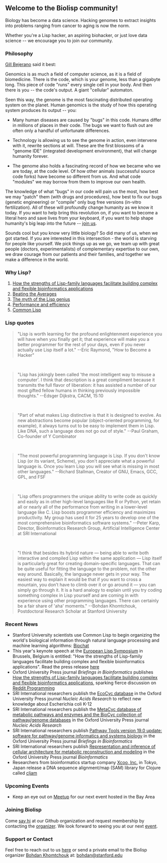 ## Welcome to the Biolisp community!

Biology has become a data science.  Hacking genomes to extract insights into problems ranging from cancer to aging is now the norm.  

Whether you're a Lisp hacker, an aspiring biohacker, or just love data science -- we encourage you to join our community. 

### Philosophy

[Gill Bejerano](http://bejerano.stanford.edu/researchcs.html) said it best:

Genomics is as much a field of computer science, as it is a field of biomedicine. There is the code, which is your genome, less than a gigabyte long. This piece of code "runs" every single cell in your body. And then there is you -- the code's output. A giant "cellular" automaton.

Seen this way, the genome is the most fascinating distributed operating system on the planet. Human genomics is the study of how this operating system produces its output -- you:

- Many human diseases are caused by "bugs" in this code. Humans differ in millions of places in their code. The bugs we want to flush out are often only a handful of unfortunate differences.
 
- Technology is allowing us to see the genome in action, even intervene with it, rewrite sections at will. These are the first blossoms of a "genome IDE" (integrated development environment), that will change humanity forever.
 
- The genome also holds a fascinating record of how we became who we are today, at the code level. Of how other animals (successful source code forks) have become so different from us. And what code "modules" we may borrow from them to improve our own health.

The knowledge of what "bugs" in our code will pain us the most, how best we may "patch" them (with drugs and procedures), how best to fix our bugs (genetic engineering) or "compile" only bug free versions (in-vitro fertilization). All of these will profoundly change humanity as we know it today. If you want to help bring this revolution on, if you want to become a literal hero and save lives from your keyboard, if you want to help shape humanity's big leap into the future -- [join us](https://www.meetup.com/Stanford-Biolisp-Meetup/).

Sounds cool but you know very little biology? So did many of us, when we got started. If you are interested in this intersection - the world is starving for people like yourself. We pick things up as we go, we team up with great people (doctors, experimentalists) of complementary expertise to our own, we draw courage from our patients and their families, and together we make a difference in the world.

### Why Lisp?

1. [How the strengths of Lisp-family languages facilitate building complex and flexible bioinformatics applications](https://doi.org/10.1093/bib/bbw130)
2. [Beating the Averages](http://www.paulgraham.com/avg.html)
3. [The myth of the Lisp genius](https://www.johndcook.com/blog/2011/04/26/the-myth-of-the-lisp-genius/)
4. [Performance and efficiency](http://www.iaeng.org/IJCS/issues_v32/issue_4/IJCS_32_4_19.pdf)
5. [Common Lisp](http://lisp-lang.org/)

### Lisp quotes

> "Lisp is worth learning for the profound enlightenment 
> experience you will have when you finally get it; that 
> experience will make you a better programmer for the 
> rest of your days, even if you never actually use Lisp 
> itself a lot." 
> --Eric Raymond, "How to Become a Hacker"
<br />

> "Lisp has jokingly been called 'the most intelligent way 
> to misuse a computer'. I think that description is a great 
> compliment because it transmits the full flavor of liberation: 
> it has assisted a number of our most gifted fellow humans in 
> thinking previously impossible thoughts."
> --Edsger Dijkstra, CACM, 15:10 
<br />

> "Part of what makes Lisp distinctive is that it is designed 
> to evolve. As new abstractions become popular (object-oriented 
> programming, for example), it always turns out to be easy to 
> implement them in Lisp. Like DNA, such a language does not 
> go out of style."
> --Paul Graham, Co-founder of Y Combinator
<br />

> "The most powerful programming language is Lisp.  If you don't know 
> Lisp (or its variant, Scheme), you don't appreciate what a powerful 
> language is.  Once you learn Lisp you will see what is missing in most 
> other languages."  --Richard Stallman, Creator of GNU, Emacs, GCC, GPL, and FSF
<br />

> "Lisp offers programmers the unique ability to write code as quickly 
> and easily as in other high-level languages like R or Python, yet 
> retain all or nearly all of the performance from writing in a lower-level 
> language like C.  Lisp boosts programmer efficiency and maximizes 
> productivity. My group has used it for 25 years to develop one of the most 
> comprehensive bioinformatics software systems."
> --Peter Karp, Director, Bioinformatics Research Group, Artificial Intelligence Center
> at SRI International
<br />

> "I think that besides its hybrid nature — being able to write both 
> interactive and compiled Lisp within the same application — Lisp 
> itself is particularly great for creating domain-specific languages.
> That can be quite useful for fitting the language to the problem, 
> not the other way around. Basically, the language never gets in your 
> way. The easiest way to explain it would be that if you want to cross 
> a mountain, you don’t have to climb over it or go around it — you can 
> simply go through it. It is a hard analogy to explain until you try 
> coding something complex in Lisp yourself and are coming in with 
> experience using other programming languages. There can certainly be 
> a fair share of 'aha' moments."
> --Bohdan Khomtchouk, Postdoctoral Research Scholar at Stanford University

### Recent News

- Stanford University scientists use Common Lisp to begin organizing the world's biological information through natural language processing and machine learning algorithms: [Biochat](https://github.com/Bohdan-Khomtchouk/Biochat)
- This year's keynote speech at the [European Lisp Symposium](http://european-lisp-symposium.org/2017/index.html) in Brussels, Belgium is entitled: "How the strengths of Lisp-family languages facilitate building complex and flexible bioinformatics applications".  Read the press release [here](http://med.miami.edu/news/miller-school-researchers-help-push-the-limits-of-programming-languages-in-)
- Oxford University Press journal _Briefings in Bioinformatics_ publishes [How the strengths of Lisp-family languages facilitate building complex and flexible bioinformatics applications](https://doi.org/10.1093/bib/bbw130), sparking fierce discussion on [Reddit Programming](https://www.reddit.com/r/programming/comments/5n2gdw/how_the_strengths_of_lispfamily_languages/)
- SRI International researchers publish the [EcoCyc database](https://www.ncbi.nlm.nih.gov/pubmed/27899573) in the Oxford University Press journal _Nucleic Acids Research_ to reflect new knowledge about Escherichia coli K-12
- SRI International researchers publish the [MetaCyc database of metabolic pathways and enzymes and the BioCyc collection of pathway/genome databases](https://www.ncbi.nlm.nih.gov/pubmed/26527732) in the Oxford University Press journal _Nucleic Acids Research_
- SRI International researchers publish [Pathway Tools version 19.0 update: software for pathway/genome informatics and systems biology](https://www.ncbi.nlm.nih.gov/pubmed/26454094) in the Oxford University Press journal _Briefings in Bioinformatics_
- SRI International researchers publish [Representation and inference of cellular architecture for metabolic reconstruction and modeling](https://www.ncbi.nlm.nih.gov/pubmed/26628588) in the Oxford University Press journal _Bioinformatics_
- Researchers from bioinformatics startup company [Xcoo, Inc.](https://xcoo.jp/) in Tokyo, Japan release a DNA sequence alignment/map (SAM) library for Clojure called [cljam](https://scfbm.biomedcentral.com/articles/10.1186/s13029-016-0058-6)

### Upcoming Events

- Keep an eye out on [Meetup](https://www.meetup.com/Stanford-Biolisp-Meetup/) for our next event hosted in the Bay Area

### Joining Biolisp

Come [say hi](https://github.com/biolisp) at our Github organization and request membership by contacting the [organizer](https://github.com/Bohdan-Khomtchouk).  We look forward to seeing you at our next [event](https://www.meetup.com/Stanford-Biolisp-Meetup/). 

### Support or Contact

Feel free to reach out to us [here](https://github.com/biolisp/biolisp.github.io/issues) or send a private email to the Biolisp organizer [Bohdan Khomtchouk](http://bohdankhomtchouk.com/) at: bohdan@stanford.edu

